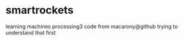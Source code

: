 # smartrockets
learning machines 
processing3  code from macarony@github
trying to understand that first

